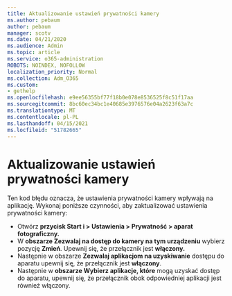 ```yaml
---
title: Aktualizowanie ustawień prywatności kamery
ms.author: pebaum
author: pebaum
manager: scotv
ms.date: 04/21/2020
ms.audience: Admin
ms.topic: article
ms.service: o365-administration
ROBOTS: NOINDEX, NOFOLLOW
localization_priority: Normal
ms.collection: Adm_O365
ms.custom:
- gethelp
ms.openlocfilehash: e9ee56355bf77f18b0e078e8536525f8c51f17aa
ms.sourcegitcommit: 8bc60ec34bc1e40685e3976576e04a2623f63a7c
ms.translationtype: MT
ms.contentlocale: pl-PL
ms.lasthandoff: 04/15/2021
ms.locfileid: "51782665"
---
```

# <a name="update-your-cameras-privacy-settings"></a>Aktualizowanie ustawień prywatności kamery

Ten kod błędu oznacza, że ustawienia prywatności kamery wpływają na aplikację. Wykonaj poniższe czynności, aby zaktualizować ustawienia prywatności kamery:

- Otwórz **przycisk Start i > Ustawienia > Prywatność > aparat fotograficzny.**
- W **obszarze Zezwalaj na dostęp do kamery na tym urządzeniu** wybierz pozycję **Zmień**. Upewnij się, że przełącznik jest **włączony.**
- Następnie w obszarze **Zezwalaj aplikacjom na uzyskiwanie** dostępu do aparatu upewnij się, że przełącznik jest **włączony**.
- Następnie w **obszarze Wybierz aplikacje, które** mogą uzyskać dostęp do aparatu, upewnij się, że przełącznik obok odpowiedniej aplikacji jest również włączony.
